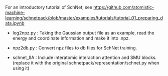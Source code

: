 For an introductory tutorial of SchNet, see https://github.com/atomistic-machine-learning/schnetpack/blob/master/examples/tutorials/tutorial_01_preparing_data.ipynb



* log2npz.py :
  Taking the Gaussian output file as an example, read the energy and coordinate information and make it into .npz.



* npz2db.py :
  Convert npz files to db files for SchNet training.



* schnet_IIA :
  Include interatomic interaction attention and SMU blocks.(replace it with the original schnetpack/representation/schnet.py when using it)
